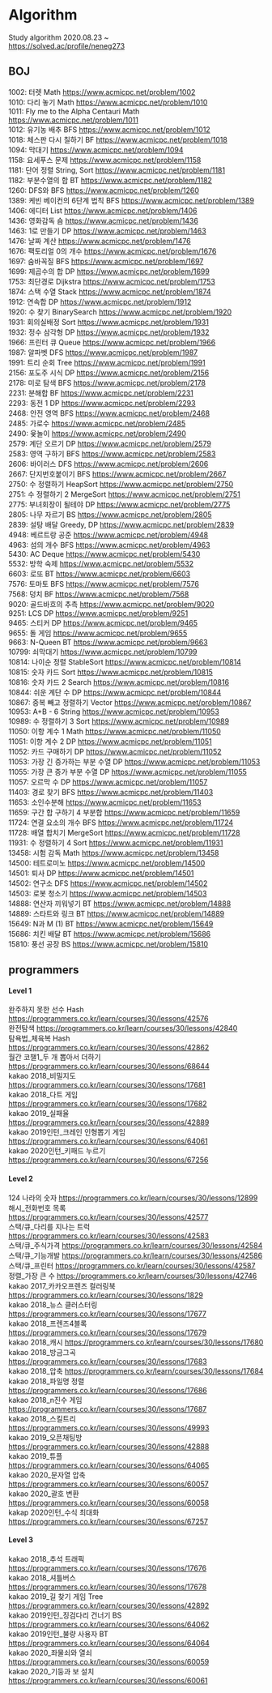 # Algorithm
Study algorithm 2020.08.23 ~  
https://solved.ac/profile/neneg273  

## BOJ
1002: 터렛 Math https://www.acmicpc.net/problem/1002  
1010: 다리 놓기 Math https://www.acmicpc.net/problem/1010  
1011: Fly me to the Alpha Centauri Math https://www.acmicpc.net/problem/1011  
1012: 유기농 배추 BFS https://www.acmicpc.net/problem/1012  
1018: 체스판 다시 칠하기 BF https://www.acmicpc.net/problem/1018  
1094: 막대기 https://www.acmicpc.net/problem/1094  
1158: 요세푸스 문제 https://www.acmicpc.net/problem/1158  
1181: 단어 정렬 String, Sort https://www.acmicpc.net/problem/1181  
1182: 부분수열의 합 BT https://www.acmicpc.net/problem/1182  
1260: DFS와 BFS https://www.acmicpc.net/problem/1260  
1389: 케빈 베이컨의 6단계 법칙 BFS https://www.acmicpc.net/problem/1389  
1406: 에디터 List https://www.acmicpc.net/problem/1406  
1436: 영화감독 숌 https://www.acmicpc.net/problem/1436  
1463: 1로 만들기 DP https://www.acmicpc.net/problem/1463  
1476: 날짜 계산 https://www.acmicpc.net/problem/1476  
1676: 팩토리얼 0의 개수 https://www.acmicpc.net/problem/1676  
1697: 숨바꼭질 BFS https://www.acmicpc.net/problem/1697  
1699: 제곱수의 합 DP https://www.acmicpc.net/problem/1699  
1753: 최단경로 Dijkstra https://www.acmicpc.net/problem/1753  
1874: 스택 수열 Stack https://www.acmicpc.net/problem/1874  
1912: 연속합 DP https://www.acmicpc.net/problem/1912  
1920: 수 찾기 BinarySearch https://www.acmicpc.net/problem/1920  
1931: 회의실배정 Sort https://www.acmicpc.net/problem/1931  
1932: 정수 삼각형 DP https://www.acmicpc.net/problem/1932  
1966: 프린터 큐 Queue https://www.acmicpc.net/problem/1966  
1987: 알파벳 DFS https://www.acmicpc.net/problem/1987  
1991: 트리 순회 Tree https://www.acmicpc.net/problem/1991  
2156: 포도주 시식 DP https://www.acmicpc.net/problem/2156  
2178: 미로 탐색 BFS https://www.acmicpc.net/problem/2178  
2231: 분해합 BF https://www.acmicpc.net/problem/2231  
2293: 동전 1 DP https://www.acmicpc.net/problem/2293  
2468: 안전 영역 BFS https://www.acmicpc.net/problem/2468  
2485: 가로수 https://www.acmicpc.net/problem/2485  
2490: 윷놀이 https://www.acmicpc.net/problem/2490  
2579: 계단 오르기 DP https://www.acmicpc.net/problem/2579  
2583: 영역 구하기 BFS https://www.acmicpc.net/problem/2583  
2606: 바이러스 DFS https://www.acmicpc.net/problem/2606  
2667: 단지번호붙이기 BFS https://www.acmicpc.net/problem/2667  
2750: 수 정렬하기 HeapSort https://www.acmicpc.net/problem/2750  
2751: 수 정렬하기 2 MergeSort https://www.acmicpc.net/problem/2751  
2775: 부녀회장이 될테야 DP https://www.acmicpc.net/problem/2775  
2805: 나무 자르기 BS https://www.acmicpc.net/problem/2805  
2839: 설탕 배달 Greedy, DP https://www.acmicpc.net/problem/2839  
4948: 베르트랑 공준 https://www.acmicpc.net/problem/4948  
4963: 섬의 개수 BFS https://www.acmicpc.net/problem/4963  
5430: AC Deque https://www.acmicpc.net/problem/5430  
5532: 방학 숙제 https://www.acmicpc.net/problem/5532  
6603: 로또 BT https://www.acmicpc.net/problem/6603  
7576: 토마토 BFS https://www.acmicpc.net/problem/7576  
7568: 덩치 BF https://www.acmicpc.net/problem/7568  
9020: 골드바흐의 추측 https://www.acmicpc.net/problem/9020  
9251: LCS DP https://www.acmicpc.net/problem/9251  
9465: 스티커 DP https://www.acmicpc.net/problem/9465  
9655: 돌 게임 https://www.acmicpc.net/problem/9655  
9663: N-Queen BT https://www.acmicpc.net/problem/9663  
10799: 쇠막대기 https://www.acmicpc.net/problem/10799  
10814: 나이순 정렬 StableSort https://www.acmicpc.net/problem/10814  
10815: 숫자 카드 Sort https://www.acmicpc.net/problem/10815  
10816: 숫자 카드 2 Search https://www.acmicpc.net/problem/10816  
10844: 쉬운 계단 수 DP https://www.acmicpc.net/problem/10844  
10867: 중복 빼고 정렬하기 Vector https://www.acmicpc.net/problem/10867  
10953: A+B - 6 String https://www.acmicpc.net/problem/10953  
10989: 수 정렬하기 3 Sort https://www.acmicpc.net/problem/10989  
11050: 이항 계수 1 Math https://www.acmicpc.net/problem/11050  
11051: 이항 계수 2 DP https://www.acmicpc.net/problem/11051  
11052: 카드 구매하기 DP https://www.acmicpc.net/problem/11052  
11053: 가장 긴 증가하는 부분 수열 DP https://www.acmicpc.net/problem/11053  
11055: 가장 큰 증가 부분 수열 DP https://www.acmicpc.net/problem/11055  
11057: 오르막 수 DP https://www.acmicpc.net/problem/11057  
11403: 경로 찾기 BFS https://www.acmicpc.net/problem/11403  
11653: 소인수분해 https://www.acmicpc.net/problem/11653  
11659: 구간 합 구하기 4 부분합 https://www.acmicpc.net/problem/11659  
11724: 연결 요소의 개수 BFS https://www.acmicpc.net/problem/11724  
11728: 배열 합치기 MergeSort https://www.acmicpc.net/problem/11728  
11931: 수 정렬하기 4 Sort https://www.acmicpc.net/problem/11931  
13458: 시험 감독 Math https://www.acmicpc.net/problem/13458  
14500: 테트로미노 https://www.acmicpc.net/problem/14500  
14501: 퇴사 DP https://www.acmicpc.net/problem/14501  
14502: 연구소 DFS https://www.acmicpc.net/problem/14502  
14503: 로봇 청소기 https://www.acmicpc.net/problem/14503  
14888: 연산자 끼워넣기 BT https://www.acmicpc.net/problem/14888  
14889: 스타트와 링크 BT https://www.acmicpc.net/problem/14889  
15649: N과 M (1) BT https://www.acmicpc.net/problem/15649  
15686: 치킨 배달 BT https://www.acmicpc.net/problem/15686  
15810: 풍선 공장 BS https://www.acmicpc.net/problem/15810  
  
  
## programmers
#### Level 1
완주하지 못한 선수 Hash https://programmers.co.kr/learn/courses/30/lessons/42576  
완전탐색 https://programmers.co.kr/learn/courses/30/lessons/42840  
탐욕법_체육복 Hash https://programmers.co.kr/learn/courses/30/lessons/42862  
월간 코챌1_두 개 뽑아서 더하기 https://programmers.co.kr/learn/courses/30/lessons/68644  
kakao 2018_비밀지도 https://programmers.co.kr/learn/courses/30/lessons/17681  
kakao 2018_다트 게임 https://programmers.co.kr/learn/courses/30/lessons/17682  
kakao 2019_실패율 https://programmers.co.kr/learn/courses/30/lessons/42889  
kakao 2019인턴_크레인 인형뽑기 게임 https://programmers.co.kr/learn/courses/30/lessons/64061  
kakao 2020인턴_키패드 누르기 https://programmers.co.kr/learn/courses/30/lessons/67256  
#### Level 2
124 나라의 숫자  https://programmers.co.kr/learn/courses/30/lessons/12899  
해시_전화번호 목록 https://programmers.co.kr/learn/courses/30/lessons/42577  
스택/큐_다리를 지나는 트럭 https://programmers.co.kr/learn/courses/30/lessons/42583  
스택/큐_주식가격 https://programmers.co.kr/learn/courses/30/lessons/42584  
스택/큐_기능개발 https://programmers.co.kr/learn/courses/30/lessons/42586  
스택/큐_프린터 https://programmers.co.kr/learn/courses/30/lessons/42587  
정렬_가장 큰 수 https://programmers.co.kr/learn/courses/30/lessons/42746  
kakao 2017_카카오프렌즈 컬러링북 https://programmers.co.kr/learn/courses/30/lessons/1829  
kakao 2018_뉴스 클러스터링  https://programmers.co.kr/learn/courses/30/lessons/17677  
kakao 2018_프렌즈4블록 https://programmers.co.kr/learn/courses/30/lessons/17679  
kakao 2018_캐시 https://programmers.co.kr/learn/courses/30/lessons/17680  
kakao 2018_방금그곡 https://programmers.co.kr/learn/courses/30/lessons/17683  
kakao 2018_압축 https://programmers.co.kr/learn/courses/30/lessons/17684  
kakao 2018_파일명 정렬 https://programmers.co.kr/learn/courses/30/lessons/17686  
kakao 2018_n진수 게임  https://programmers.co.kr/learn/courses/30/lessons/17687  
kakao 2018_스킬트리 https://programmers.co.kr/learn/courses/30/lessons/49993  
kakao 2019_오픈채팅방 https://programmers.co.kr/learn/courses/30/lessons/42888  
kakao 2019_튜플  https://programmers.co.kr/learn/courses/30/lessons/64065  
kakao 2020_문자열 압축 https://programmers.co.kr/learn/courses/30/lessons/60057  
kakao 2020_괄호 변환 https://programmers.co.kr/learn/courses/30/lessons/60058  
kakap 2020인턴_수식 최대화 https://programmers.co.kr/learn/courses/30/lessons/67257  
#### Level 3
kakao 2018_추석 트래픽 https://programmers.co.kr/learn/courses/30/lessons/17676  
kakao 2018_셔틀버스 https://programmers.co.kr/learn/courses/30/lessons/17678  
kakao 2019_길 찾기 게임 Tree https://programmers.co.kr/learn/courses/30/lessons/42892  
kakao 2019인턴_징검다리 건너기 BS https://programmers.co.kr/learn/courses/30/lessons/64062  
kakao 2019인턴_불량 사용자 BT https://programmers.co.kr/learn/courses/30/lessons/64064  
kakao 2020_좌물쇠와 열쇠 https://programmers.co.kr/learn/courses/30/lessons/60059  
kakao 2020_기둥과 보 설치 https://programmers.co.kr/learn/courses/30/lessons/60061  